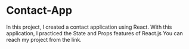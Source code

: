 # Contact-App
In this project, I created a contact application using React. With this application, I practiced the State and Props features of React.js  You can reach my project from the link.
